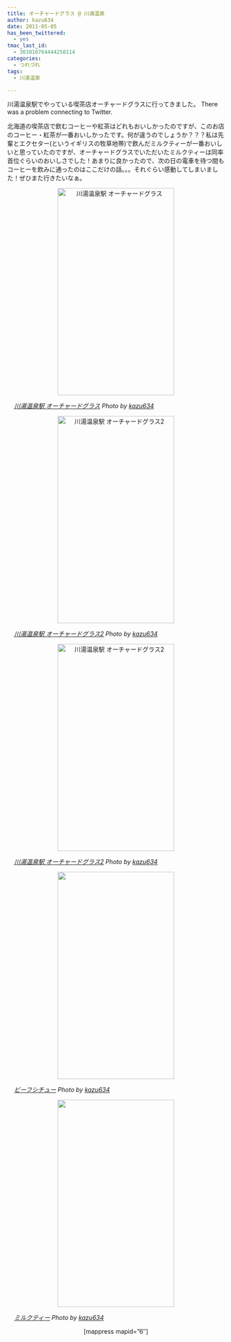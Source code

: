 ```yaml
---
title: オーチャードグラス @ 川湯温泉
author: kazu634
date: 2011-05-05
has_been_twittered:
  - yes
tmac_last_id:
  - 303816764444250114
categories:
  - つれづれ
tags:
  - 川湯温泉

---
```

川湯温泉駅でやっている喫茶店オーチャードグラスに行ってきました。 There was a problem connecting to Twitter. 

<!--more-->

北海道の喫茶店で飲むコーヒーや紅茶はどれもおいしかったのですが、このお店のコーヒー・紅茶が一番おいしかったです。何が違うのでしょうか？？？私は先輩とエクセター(というイギリスの牧草地帯)で飲んだミルクティーが一番おいしいと思っていたのですが、オーチャードグラスでいただいたミルクティーは同率首位ぐらいのおいしさでした！あまりに良かったので、次の日の電車を待つ間もコーヒーを飲みに通ったのはここだけの話。。。それぐらい感動してしまいました！ぜひまた行きたいなぁ。

<p style="text-align: center;">
<a href="http://blog.kazu634.com/2011/05/05/%e3%82%aa%e3%83%bc%e3%83%81%e3%83%a3%e3%83%bc%e3%83%89%e3%82%b0%e3%83%a9%e3%82%b9-%e5%b7%9d%e6%b9%af%e6%b8%a9%e6%b3%89/%e5%b7%9d%e6%b9%af%e6%b8%a9%e6%b3%89%e9%a7%85-%e3%82%aa%e3%83%bc%e3%83%81%e3%83%a3%e3%83%bc%e3%83%89%e3%82%b0%e3%83%a9%e3%82%b9/" onclick="__gaTracker('send', 'event', 'outbound-article', 'http://blog.kazu634.com/2011/05/05/%e3%82%aa%e3%83%bc%e3%83%81%e3%83%a3%e3%83%bc%e3%83%89%e3%82%b0%e3%83%a9%e3%82%b9-%e5%b7%9d%e6%b9%af%e6%b8%a9%e6%b3%89/%e5%b7%9d%e6%b9%af%e6%b8%a9%e6%b3%89%e9%a7%85-%e3%82%aa%e3%83%bc%e3%83%81%e3%83%a3%e3%83%bc%e3%83%89%e3%82%b0%e3%83%a9%e3%82%b9/', '');" title='川湯温泉駅 オーチャードグラス'><img width="270" height="480" src="http://blog.kazu634.com/wp-content/uploads/2012/06/jpg119" class="attachment-large aligncenter wp-image-1048" alt="川湯温泉駅 オーチャードグラス" title="川湯温泉駅 オーチャードグラス" /></a>
</p>

<cite class="flickr_photographer"><img src="http://www.flickr.com/favicon.ico" alt="" width="16" /><a href="http://www.flickr.com/photos/42332031@N02/5675995162/" onclick="__gaTracker('send', 'event', 'outbound-article', 'http://www.flickr.com/photos/42332031@N02/5675995162/', '川湯温泉駅 オーチャードグラス');" rel="nofollow"  target="_blank">川湯温泉駅 オーチャードグラス</a> Photo by <a href="http://www.flickr.com/photos/42332031@N02/" onclick="__gaTracker('send', 'event', 'outbound-article', 'http://www.flickr.com/photos/42332031@N02/', 'kazu634');" rel="nofollow"  target="_blank">kazu634</a></cite>

<p style="text-align: center;">
<a href="http://blog.kazu634.com/2011/05/05/%e3%82%aa%e3%83%bc%e3%83%81%e3%83%a3%e3%83%bc%e3%83%89%e3%82%b0%e3%83%a9%e3%82%b9-%e5%b7%9d%e6%b9%af%e6%b8%a9%e6%b3%89/%e5%b7%9d%e6%b9%af%e6%b8%a9%e6%b3%89%e9%a7%85-%e3%82%aa%e3%83%bc%e3%83%81%e3%83%a3%e3%83%bc%e3%83%89%e3%82%b0%e3%83%a9%e3%82%b92/" onclick="__gaTracker('send', 'event', 'outbound-article', 'http://blog.kazu634.com/2011/05/05/%e3%82%aa%e3%83%bc%e3%83%81%e3%83%a3%e3%83%bc%e3%83%89%e3%82%b0%e3%83%a9%e3%82%b9-%e5%b7%9d%e6%b9%af%e6%b8%a9%e6%b3%89/%e5%b7%9d%e6%b9%af%e6%b8%a9%e6%b3%89%e9%a7%85-%e3%82%aa%e3%83%bc%e3%83%81%e3%83%a3%e3%83%bc%e3%83%89%e3%82%b0%e3%83%a9%e3%82%b92/', '');" title='川湯温泉駅 オーチャードグラス2'><img width="270" height="480" src="http://blog.kazu634.com/wp-content/uploads/2012/06/25.jpg" class="attachment-large aligncenter wp-image-1049" alt="川湯温泉駅 オーチャードグラス2" title="川湯温泉駅 オーチャードグラス2" /></a>
</p>

<cite class="flickr_photographer"><img src="http://www.flickr.com/favicon.ico" alt="" width="16" /><a href="http://www.flickr.com/photos/42332031@N02/5675995486/" onclick="__gaTracker('send', 'event', 'outbound-article', 'http://www.flickr.com/photos/42332031@N02/5675995486/', '川湯温泉駅 オーチャードグラス2');" rel="nofollow"  target="_blank">川湯温泉駅 オーチャードグラス2</a> Photo by <a href="http://www.flickr.com/photos/42332031@N02/" onclick="__gaTracker('send', 'event', 'outbound-article', 'http://www.flickr.com/photos/42332031@N02/', 'kazu634');" rel="nofollow"  target="_blank">kazu634</a></cite>

<p style="text-align: center;">
<a href="http://blog.kazu634.com/2011/05/05/%e3%82%aa%e3%83%bc%e3%83%81%e3%83%a3%e3%83%bc%e3%83%89%e3%82%b0%e3%83%a9%e3%82%b9-%e5%b7%9d%e6%b9%af%e6%b8%a9%e6%b3%89/%e5%b7%9d%e6%b9%af%e6%b8%a9%e6%b3%89%e9%a7%85-%e3%82%aa%e3%83%bc%e3%83%81%e3%83%a3%e3%83%bc%e3%83%89%e3%82%b0%e3%83%a9%e3%82%b92-2/" onclick="__gaTracker('send', 'event', 'outbound-article', 'http://blog.kazu634.com/2011/05/05/%e3%82%aa%e3%83%bc%e3%83%81%e3%83%a3%e3%83%bc%e3%83%89%e3%82%b0%e3%83%a9%e3%82%b9-%e5%b7%9d%e6%b9%af%e6%b8%a9%e6%b3%89/%e5%b7%9d%e6%b9%af%e6%b8%a9%e6%b3%89%e9%a7%85-%e3%82%aa%e3%83%bc%e3%83%81%e3%83%a3%e3%83%bc%e3%83%89%e3%82%b0%e3%83%a9%e3%82%b92-2/', '');" title='川湯温泉駅 オーチャードグラス2'><img width="270" height="480" src="http://blog.kazu634.com/wp-content/uploads/2012/06/26.jpg" class="attachment-large aligncenter wp-image-1050" alt="川湯温泉駅 オーチャードグラス2" title="川湯温泉駅 オーチャードグラス2" /></a>
</p>

<cite class="flickr_photographer"><img src="http://www.flickr.com/favicon.ico" alt="" width="16" /><a href="http://www.flickr.com/photos/42332031@N02/5675433807/" onclick="__gaTracker('send', 'event', 'outbound-article', 'http://www.flickr.com/photos/42332031@N02/5675433807/', '川湯温泉駅 オーチャードグラス2');" rel="nofollow"  target="_blank">川湯温泉駅 オーチャードグラス2</a> Photo by <a href="http://www.flickr.com/photos/42332031@N02/" onclick="__gaTracker('send', 'event', 'outbound-article', 'http://www.flickr.com/photos/42332031@N02/', 'kazu634');" rel="nofollow"  target="_blank">kazu634</a></cite>

<p style="text-align: center;">
<a href="http://blog.kazu634.com/2011/05/05/%e3%82%aa%e3%83%bc%e3%83%81%e3%83%a3%e3%83%bc%e3%83%89%e3%82%b0%e3%83%a9%e3%82%b9-%e5%b7%9d%e6%b9%af%e6%b8%a9%e6%b3%89/attachment/1051/" onclick="__gaTracker('send', 'event', 'outbound-article', 'http://blog.kazu634.com/2011/05/05/%e3%82%aa%e3%83%bc%e3%83%81%e3%83%a3%e3%83%bc%e3%83%89%e3%82%b0%e3%83%a9%e3%82%b9-%e5%b7%9d%e6%b9%af%e6%b8%a9%e6%b3%89/attachment/1051/', '');" title=''><img width="270" height="480" src="http://blog.kazu634.com/wp-content/uploads/2012/06/jpg120" class="attachment-large aligncenter wp-image-1051" alt="" title="" /></a>
</p>

<cite class="flickr_photographer"><img src="http://www.flickr.com/favicon.ico" alt="" width="16" /><a href="http://www.flickr.com/photos/42332031@N02/5675995756/" onclick="__gaTracker('send', 'event', 'outbound-article', 'http://www.flickr.com/photos/42332031@N02/5675995756/', 'ビーフシチュー');" rel="nofollow"  target="_blank">ビーフシチュー</a> Photo by <a href="http://www.flickr.com/photos/42332031@N02/" onclick="__gaTracker('send', 'event', 'outbound-article', 'http://www.flickr.com/photos/42332031@N02/', 'kazu634');" rel="nofollow"  target="_blank">kazu634</a></cite>

<p style="text-align: center;">
<a href="http://blog.kazu634.com/2011/05/05/%e3%82%aa%e3%83%bc%e3%83%81%e3%83%a3%e3%83%bc%e3%83%89%e3%82%b0%e3%83%a9%e3%82%b9-%e5%b7%9d%e6%b9%af%e6%b8%a9%e6%b3%89/attachment/1052/" onclick="__gaTracker('send', 'event', 'outbound-article', 'http://blog.kazu634.com/2011/05/05/%e3%82%aa%e3%83%bc%e3%83%81%e3%83%a3%e3%83%bc%e3%83%89%e3%82%b0%e3%83%a9%e3%82%b9-%e5%b7%9d%e6%b9%af%e6%b8%a9%e6%b3%89/attachment/1052/', '');" title=''><img width="270" height="480" src="http://blog.kazu634.com/wp-content/uploads/2012/06/jpg121" class="attachment-large aligncenter wp-image-1052" alt="" title="" /></a>
</p>

<cite class="flickr_photographer"><img src="http://www.flickr.com/favicon.ico" alt="" width="16" /><a href="http://www.flickr.com/photos/42332031@N02/5675434161/" onclick="__gaTracker('send', 'event', 'outbound-article', 'http://www.flickr.com/photos/42332031@N02/5675434161/', 'ミルクティー');" rel="nofollow"  target="_blank">ミルクティー</a> Photo by <a href="http://www.flickr.com/photos/42332031@N02/" onclick="__gaTracker('send', 'event', 'outbound-article', 'http://www.flickr.com/photos/42332031@N02/', 'kazu634');" rel="nofollow"  target="_blank">kazu634</a></cite>

<p style="text-align: center;">
  [mappress mapid=&#8221;6&#8243;]
</p>
